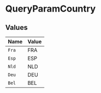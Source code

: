 # QueryParamCountry


## Values

| Name  | Value |
| ----- | ----- |
| `Fra` | FRA   |
| `Esp` | ESP   |
| `Nld` | NLD   |
| `Deu` | DEU   |
| `Bel` | BEL   |